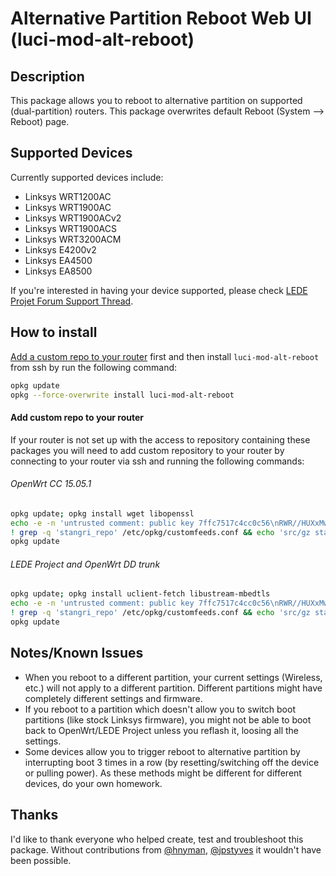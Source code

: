 # Alternative Partition Reboot Web UI (luci-mod-alt-reboot)

## Description
This package allows you to reboot to alternative partition on supported (dual-partition) routers. This package overwrites default Reboot (System --> Reboot) page.

## Supported Devices
Currently supported devices include:
- Linksys WRT1200AC
- Linksys WRT1900AC
- Linksys WRT1900ACv2
- Linksys WRT1900ACS
- Linksys WRT3200ACM
- Linksys E4200v2
- Linksys EA4500
- Linksys EA8500

If you're interested in having your device supported, please check [LEDE Projet Forum Support Thread](https://forum.lede-project.org/t/web-ui-to-reboot-to-another-partition-dual-partition-routers/3423).

## How to install
[Add a custom repo to your router](#add-custom-repo-to-your-router) first and then install ```luci-mod-alt-reboot``` from ssh by run the following command:
```sh
opkg update
opkg --force-overwrite install luci-mod-alt-reboot
```

#### Add custom repo to your router
If your router is not set up with the access to repository containing these packages you will need to add custom repository to your router by connecting to your router via ssh and running the following commands:

###### OpenWrt CC 15.05.1
```sh
opkg update; opkg install wget libopenssl
echo -e -n 'untrusted comment: public key 7ffc7517c4cc0c56\nRWR//HUXxMwMVnx7fESOKO7x8XoW4/dRidJPjt91hAAU2L59mYvHy0Fa\n' > /tmp/stangri-repo.pub && opkg-key add /tmp/stangri-repo.pub
! grep -q 'stangri_repo' /etc/opkg/customfeeds.conf && echo 'src/gz stangri_repo https://raw.githubusercontent.com/stangri/openwrt-repo/master' >> /etc/opkg/customfeeds.conf
opkg update
```

###### LEDE Project and OpenWrt DD trunk
```sh
opkg update; opkg install uclient-fetch libustream-mbedtls
echo -e -n 'untrusted comment: public key 7ffc7517c4cc0c56\nRWR//HUXxMwMVnx7fESOKO7x8XoW4/dRidJPjt91hAAU2L59mYvHy0Fa\n' > /tmp/stangri-repo.pub && opkg-key add /tmp/stangri-repo.pub
! grep -q 'stangri_repo' /etc/opkg/customfeeds.conf && echo 'src/gz stangri_repo https://raw.githubusercontent.com/stangri/openwrt-repo/master' >> /etc/opkg/customfeeds.conf
opkg update
```

## Notes/Known Issues
- When you reboot to a different partition, your current settings (Wireless, etc.) will not apply to a different partition. Different partitions might have completely different settings and firmware.
- If you reboot to a partition which doesn't allow you to switch boot partitions (like stock Linksys firmware), you might not be able to boot back to OpenWrt/LEDE Project unless you reflash it, loosing all the settings.
- Some devices allow you to trigger reboot to alternative partition by interrupting boot 3 times in a row (by resetting/switching off the device or pulling power). As these methods might be different for different devices, do your own homework.

## Thanks
I'd like to thank everyone who helped create, test and troubleshoot this package. Without contributions from [@hnyman](https://github.com/hnyman), [@jpstyves](https://github.com/jpstyves) it wouldn't have been possible.
